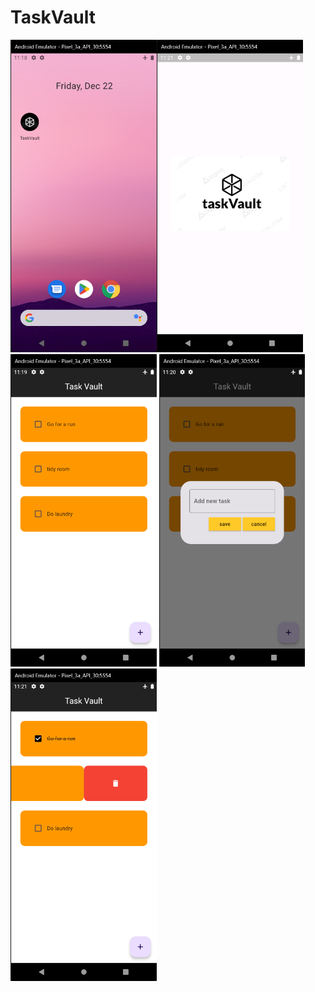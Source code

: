 # TaskVault

<img src= "screen_shots/Menu%20view.png" height=500><img src= "screen_shots/splash%20screen.png" height=500><img src= "screen_shots/App%20view.png" height=500>
<img src= "screen_shots/add%20new%20task.png" height=500><img src= "screen_shots/deletenote.png" height=500>




